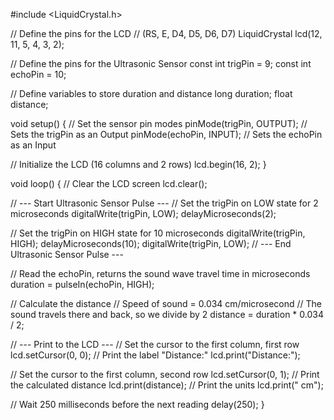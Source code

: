 #include <LiquidCrystal.h>

// Define the pins for the LCD
// (RS, E, D4, D5, D6, D7)
LiquidCrystal lcd(12, 11, 5, 4, 3, 2);

// Define the pins for the Ultrasonic Sensor
const int trigPin = 9;
const int echoPin = 10;

// Define variables to store duration and distance
long duration;
float distance;

void setup() {
  // Set the sensor pin modes
  pinMode(trigPin, OUTPUT); // Sets the trigPin as an Output
  pinMode(echoPin, INPUT);  // Sets the echoPin as an Input
  
  // Initialize the LCD (16 columns and 2 rows)
  lcd.begin(16, 2);
}

void loop() {
  // Clear the LCD screen
  lcd.clear();
  
  // --- Start Ultrasonic Sensor Pulse ---
  // Set the trigPin on LOW state for 2 microseconds
  digitalWrite(trigPin, LOW);
  delayMicroseconds(2);
  
  // Set the trigPin on HIGH state for 10 microseconds
  digitalWrite(trigPin, HIGH);
  delayMicroseconds(10);
  digitalWrite(trigPin, LOW);
  // --- End Ultrasonic Sensor Pulse ---

  // Read the echoPin, returns the sound wave travel time in microseconds
  duration = pulseIn(echoPin, HIGH);
  
  // Calculate the distance
  // Speed of sound = 0.034 cm/microsecond
  // The sound travels there and back, so we divide by 2
  distance = duration * 0.034 / 2;
  
  // --- Print to the LCD ---
  // Set the cursor to the first column, first row
  lcd.setCursor(0, 0);
  // Print the label "Distance:"
  lcd.print("Distance:");
  
  // Set the cursor to the first column, second row
  lcd.setCursor(0, 1);
  // Print the calculated distance
  lcd.print(distance);
  // Print the units
  lcd.print(" cm");

  // Wait 250 milliseconds before the next reading
  delay(250);
}
